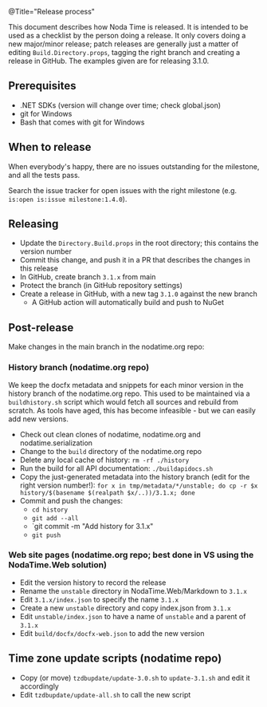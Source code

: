 @Title="Release process"

This document describes how Noda Time is released. It is intended to be used as
a checklist by the person doing a release. It only covers doing a
new major/minor release; patch releases are generally just a matter
of editing `Build.Directory.props`, tagging the right branch and
creating a release in GitHub. The examples given are for releasing 3.1.0.

## Prerequisites

- .NET SDKs (version will change over time; check global.json)
- git for Windows
- Bash that comes with git for Windows

## When to release

When everybody's happy, there are no issues outstanding for the milestone, and
all the tests pass.

Search the issue tracker for open issues with the right milestone (e.g.
`is:open is:issue milestone:1.4.0`).

## Releasing

- Update the `Directory.Build.props` in the root directory; this contains the version number
- Commit this change, and push it in a PR that describes the changes in this release
- In GitHub, create branch `3.1.x` from main
- Protect the branch (in GitHub repository settings)
- Create a release in GitHub, with a new tag `3.1.0` against the new branch
  - A GitHub action will automatically build and push to NuGet
        
## Post-release

Make changes in the main branch in the nodatime.org repo:

### History branch (nodatime.org repo)

We keep the docfx metadata and snippets for each minor version in the history branch of the nodatime.org repo.
This used to be maintained via a `buildhistory.sh` script which would fetch all sources and rebuild from scratch.
As tools have aged, this has become infeasible - but we can easily add new versions.

- Check out clean clones of nodatime, nodatime.org and nodatime.serialization
- Change to the `build` directory of the nodatime.org repo
- Delete any local cache of history: `rm -rf ./history`
- Run the build for all API documentation: `./buildapidocs.sh`
- Copy the just-generated metadata into the history branch (edit for the right version number!):
  `for x in tmp/metadata/*/unstable; do cp -r $x history/$(basename $(realpath $x/..))/3.1.x; done`
- Commit and push the changes:
  - `cd history`
  - `git add --all`
  - `git commit -m "Add history for 3.1.x"
  - `git push`

### Web site pages (nodatime.org repo; best done in VS using the NodaTime.Web solution)

- Edit the version history to record the release
- Rename the `unstable` directory in NodaTime.Web/Markdown to `3.1.x`
- Edit `3.1.x/index.json` to specify the name `3.1.x`
- Create a new `unstable` directory and copy index.json from `3.1.x`
- Edit `unstable/index.json` to have a name of `unstable` and a
  parent of `3.1.x`
- Edit `build/docfx/docfx-web.json` to add the new version

## Time zone update scripts (nodatime repo)

- Copy (or move) `tzdbupdate/update-3.0.sh` to `update-3.1.sh` and edit it accordingly
- Edit `tzdbupdate/update-all.sh` to call the new script
